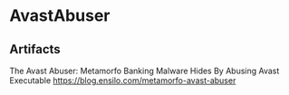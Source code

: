 # AvastAbuser

## Artifacts

The Avast Abuser: Metamorfo Banking Malware Hides By Abusing Avast Executable
https://blog.ensilo.com/metamorfo-avast-abuser 

